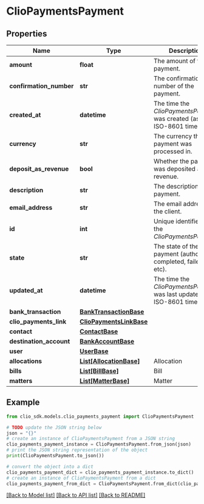 # ClioPaymentsPayment


## Properties

Name | Type | Description | Notes
------------ | ------------- | ------------- | -------------
**amount** | **float** | The amount of the payment. | [optional] 
**confirmation_number** | **str** | The confirmation number of the payment. | [optional] 
**created_at** | **datetime** | The time the *ClioPaymentsPayment* was created (as a ISO-8601 timestamp) | [optional] 
**currency** | **str** | The currency the payment was processed in. | [optional] 
**deposit_as_revenue** | **bool** | Whether the payment was deposited as revenue. | [optional] 
**description** | **str** | The description of the payment. | [optional] 
**email_address** | **str** | The email address of the client. | [optional] 
**id** | **int** | Unique identifier for the *ClioPaymentsPayment* | [optional] 
**state** | **str** | The state of the payment (authorized, completed, failed, etc). | [optional] 
**updated_at** | **datetime** | The time the *ClioPaymentsPayment* was last updated (as a ISO-8601 timestamp) | [optional] 
**bank_transaction** | [**BankTransactionBase**](BankTransactionBase.md) |  | [optional] 
**clio_payments_link** | [**ClioPaymentsLinkBase**](ClioPaymentsLinkBase.md) |  | [optional] 
**contact** | [**ContactBase**](ContactBase.md) |  | [optional] 
**destination_account** | [**BankAccountBase**](BankAccountBase.md) |  | [optional] 
**user** | [**UserBase**](UserBase.md) |  | [optional] 
**allocations** | [**List[AllocationBase]**](AllocationBase.md) | Allocation | [optional] 
**bills** | [**List[BillBase]**](BillBase.md) | Bill | [optional] 
**matters** | [**List[MatterBase]**](MatterBase.md) | Matter | [optional] 

## Example

```python
from clio_sdk.models.clio_payments_payment import ClioPaymentsPayment

# TODO update the JSON string below
json = "{}"
# create an instance of ClioPaymentsPayment from a JSON string
clio_payments_payment_instance = ClioPaymentsPayment.from_json(json)
# print the JSON string representation of the object
print(ClioPaymentsPayment.to_json())

# convert the object into a dict
clio_payments_payment_dict = clio_payments_payment_instance.to_dict()
# create an instance of ClioPaymentsPayment from a dict
clio_payments_payment_from_dict = ClioPaymentsPayment.from_dict(clio_payments_payment_dict)
```
[[Back to Model list]](../README.md#documentation-for-models) [[Back to API list]](../README.md#documentation-for-api-endpoints) [[Back to README]](../README.md)


